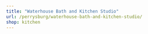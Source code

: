 ```yaml
---
title: "Waterhouse Bath and Kitchen Studio"
url: /perrysburg/waterhouse-bath-and-kitchen-studio/
shop: kitchen
---
```


